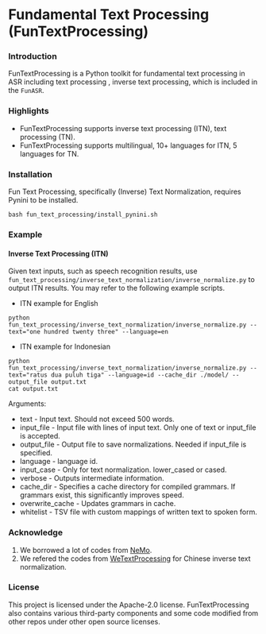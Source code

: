 **Fundamental Text Processing (FunTextProcessing)**
==========================

### Introduction

FunTextProcessing is a Python toolkit for fundamental text processing in ASR including text processing , inverse text processing, which is included in the `FunASR`.

### Highlights

- FunTextProcessing supports inverse text processing (ITN), text processing (TN).
- FunTextProcessing supports multilingual, 10+ languages for ITN, 5 languages for TN.

### Installation

Fun Text Processing, specifically (Inverse) Text Normalization, requires Pynini to be installed.
```
bash fun_text_processing/install_pynini.sh
```

### Example
#### Inverse Text Processing (ITN)
Given text inputs, such as speech recognition results, use `fun_text_processing/inverse_text_normalization/inverse_normalize.py` to output ITN results. You may refer to the following example scripts.

- ITN example for English
```
python fun_text_processing/inverse_text_normalization/inverse_normalize.py --text="one hundred twenty three" --language=en
```

- ITN example for Indonesian
```
python fun_text_processing/inverse_text_normalization/inverse_normalize.py --text="ratus dua puluh tiga" --language=id --cache_dir ./model/ --output_file output.txt
cat output.txt
```

Arguments:
- text - Input text. Should not exceed 500 words.
- input_file - Input file with lines of input text. Only one of text or input_file is accepted.
- output_file - Output file to save normalizations. Needed if input_file is specified.
- language - language id.
- input_case - Only for text normalization. lower_cased or cased.
- verbose - Outputs intermediate information.
- cache_dir - Specifies a cache directory for compiled grammars. If grammars exist, this significantly improves speed.
- overwrite_cache - Updates grammars in cache.
- whitelist - TSV file with custom mappings of written text to spoken form.


### Acknowledge
1. We borrowed a lot of codes from [NeMo](https://github.com/NVIDIA/NeMo).
2. We refered the codes from [WeTextProcessing](https://github.com/wenet-e2e/WeTextProcessing) for Chinese inverse text normalization. 

### License

This project is licensed under the Apache-2.0 license. FunTextProcessing also contains various third-party components and some code modified from other repos under other open source licenses. 
